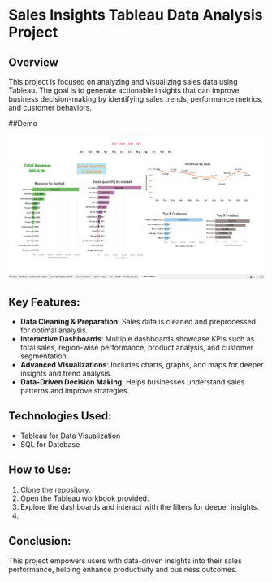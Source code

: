 # Sales Insights Tableau Data Analysis Project

## Overview
This project is focused on analyzing and visualizing sales data using Tableau. The goal is to generate actionable insights that can improve business decision-making by identifying sales trends, performance metrics, and customer behaviors.

##Demo

![image](Assets/Dashboard.png)

## Key Features:
- **Data Cleaning & Preparation**: Sales data is cleaned and preprocessed for optimal analysis.
- **Interactive Dashboards**: Multiple dashboards showcase KPIs such as total sales, region-wise performance, product analysis, and customer segmentation.
- **Advanced Visualizations**: Includes charts, graphs, and maps for deeper insights and trend analysis.
- **Data-Driven Decision Making**: Helps businesses understand sales patterns and improve strategies.

## Technologies Used:
- Tableau for Data Visualization
- SQL for Datebase

## How to Use:
1. Clone the repository.
2. Open the Tableau workbook provided.
3. Explore the dashboards and interact with the filters for deeper insights.
4. 
## Conclusion:
This project empowers users with data-driven insights into their sales performance, helping enhance productivity and business outcomes.

